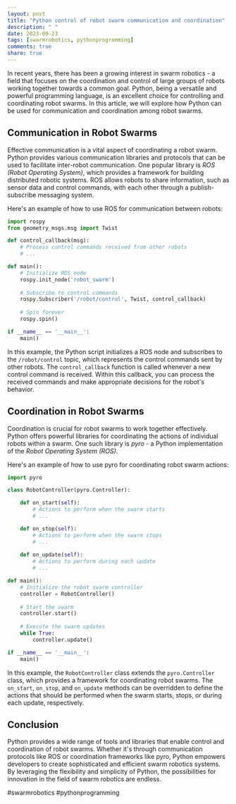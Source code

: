 ```yaml
---
layout: post
title: "Python control of robot swarm communication and coordination"
description: " "
date: 2023-09-23
tags: [swarmrobotics, pythonprogramming]
comments: true
share: true
---
```


In recent years, there has been a growing interest in swarm robotics - a field that focuses on the coordination and control of large groups of robots working together towards a common goal. Python, being a versatile and powerful programming language, is an excellent choice for controlling and coordinating robot swarms. In this article, we will explore how Python can be used for communication and coordination among robot swarms.

## Communication in Robot Swarms

Effective communication is a vital aspect of coordinating a robot swarm. Python provides various communication libraries and protocols that can be used to facilitate inter-robot communication. One popular library is *ROS (Robot Operating System)*, which provides a framework for building distributed robotic systems. ROS allows robots to share information, such as sensor data and control commands, with each other through a publish-subscribe messaging system.

Here's an example of how to use ROS for communication between robots:

```python
import rospy
from geometry_msgs.msg import Twist

def control_callback(msg):
    # Process control commands received from other robots
    # ...

def main():
    # Initialize ROS node
    rospy.init_node('robot_swarm')
    
    # Subscribe to control commands
    rospy.Subscriber('/robot/control', Twist, control_callback)
    
    # Spin forever
    rospy.spin()

if __name__ == '__main__':
    main()
```

In this example, the Python script initializes a ROS node and subscribes to the `/robot/control` topic, which represents the control commands sent by other robots. The `control_callback` function is called whenever a new control command is received. Within this callback, you can process the received commands and make appropriate decisions for the robot's behavior.

## Coordination in Robot Swarms

Coordination is crucial for robot swarms to work together effectively. Python offers powerful libraries for coordinating the actions of individual robots within a swarm. One such library is *pyro* - a Python implementation of the *Robot Operating System (ROS)*.

Here's an example of how to use pyro for coordinating robot swarm actions:

```python
import pyro

class RobotController(pyro.Controller):

    def on_start(self):
        # Actions to perform when the swarm starts
        # ...

    def on_stop(self):
        # Actions to perform when the swarm stops
        # ...
  
    def on_update(self):
        # Actions to perform during each update
        # ...

def main():
    # Initialize the robot swarm controller
    controller = RobotController()
    
    # Start the swarm
    controller.start()
    
    # Execute the swarm updates
    while True:
        controller.update()

if __name__ == '__main__':
    main()
```

In this example, the `RobotController` class extends the `pyro.Controller` class, which provides a framework for coordinating robot swarms. The `on_start`, `on_stop`, and `on_update` methods can be overridden to define the actions that should be performed when the swarm starts, stops, or during each update, respectively.

## Conclusion

Python provides a wide range of tools and libraries that enable control and coordination of robot swarms. Whether it's through communication protocols like ROS or coordination frameworks like pyro, Python empowers developers to create sophisticated and efficient swarm robotics systems. By leveraging the flexibility and simplicity of Python, the possibilities for innovation in the field of swarm robotics are endless.

#swarmrobotics #pythonprogramming